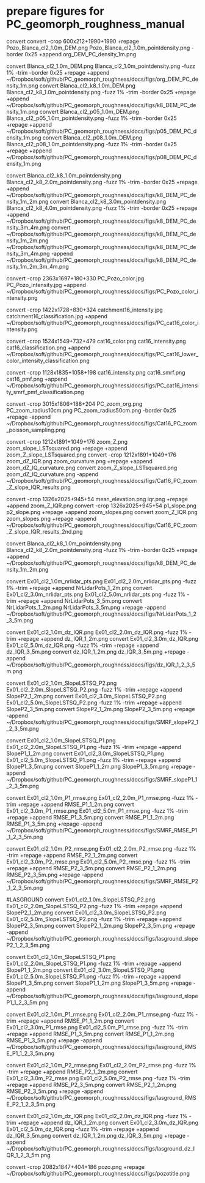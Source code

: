 # prepare figures for PC_geomorph_roughness_manual
convert
convert -crop 600x212+1990+1990 +repage Pozo_Blanca_cl2_1.0m_DEM.png Pozo_Blanca_cl2_1.0m_pointdensity.png -border 0x25 +append org_DEM_PC_density_1m.png

convert Blanca_cl2_1.0m_DEM.png Blanca_cl2_1.0m_pointdensity.png -fuzz 1% -trim -border 0x25 +repage +append ~/Dropbox/soft/github/PC_geomorph_roughness/docs/figs/org_DEM_PC_density_1m.png
convert Blanca_cl2_k8_1.0m_DEM.png Blanca_cl2_k8_1.0m_pointdensity.png -fuzz 1% -trim -border 0x25 +repage +append ~/Dropbox/soft/github/PC_geomorph_roughness/docs/figs/k8_DEM_PC_density_1m.png
convert Blanca_cl2_p05_1.0m_DEM.png Blanca_cl2_p05_1.0m_pointdensity.png -fuzz 1% -trim -border 0x25 +repage +append ~/Dropbox/soft/github/PC_geomorph_roughness/docs/figs/p05_DEM_PC_density_1m.png
convert Blanca_cl2_p08_1.0m_DEM.png Blanca_cl2_p08_1.0m_pointdensity.png -fuzz 1% -trim -border 0x25 +repage +append ~/Dropbox/soft/github/PC_geomorph_roughness/docs/figs/p08_DEM_PC_density_1m.png

convert Blanca_cl2_k8_1.0m_pointdensity.png Blanca_cl2_k8_2.0m_pointdensity.png -fuzz 1% -trim -border 0x25 +repage +append ~/Dropbox/soft/github/PC_geomorph_roughness/docs/figs/k8_DEM_PC_density_1m_2m.png
convert Blanca_cl2_k8_3.0m_pointdensity.png Blanca_cl2_k8_4.0m_pointdensity.png -fuzz 1% -trim -border 0x25 +repage +append ~/Dropbox/soft/github/PC_geomorph_roughness/docs/figs/k8_DEM_PC_density_3m_4m.png
convert ~/Dropbox/soft/github/PC_geomorph_roughness/docs/figs/k8_DEM_PC_density_1m_2m.png ~/Dropbox/soft/github/PC_geomorph_roughness/docs/figs/k8_DEM_PC_density_3m_4m.png -append ~/Dropbox/soft/github/PC_geomorph_roughness/docs/figs/k8_DEM_PC_density_1m_2m_3m_4m.png

convert -crop 2363x1697+180+330 PC_Pozo_color.jpg PC_Pozo_intensity.jpg +append ~/Dropbox/soft/github/PC_geomorph_roughness/docs/figs/PC_Pozo_color_intensity.png

convert -crop 1422x1728+830+324 catchment16_intensity.jpg catchment16_classification.jpg +append ~/Dropbox/soft/github/PC_geomorph_roughness/docs/figs/PC_cat16_color_intensity.png

convert -crop 1524x1549+732+479 cat16_color.png cat16_intensity.png cat16_classification.png +append ~/Dropbox/soft/github/PC_geomorph_roughness/docs/figs/PC_cat16_lower_color_intensity_classification.png

convert -crop 1128x1835+1058+198 cat16_intensity.png cat16_smrf.png cat16_pmf.png +append ~/Dropbox/soft/github/PC_geomorph_roughness/docs/figs/PC_cat16_intensity_smrf_pmf_classification.png

convert -crop 3015x1806+188+204 PC_zoom_org.png PC_zoom_radius10cm.png PC_zoom_radius50cm.png -border 0x25 +repage -append ~/Dropbox/soft/github/PC_geomorph_roughness/docs/figs/Cat16_PC_zoom_poisson_sampling.png

convert -crop 1212x1891+1049+176 zoom_Z.png zoom_slope_LSTsquared.png +repage +append zoom_Z_slope_LSTsquared.png
convert -crop 1212x1891+1049+176 zoom_dZ_IQR.png zoom_curvature.png +repage +append zoom_dZ_IQ_curvature.png
convert zoom_Z_slope_LSTsquared.png zoom_dZ_IQ_curvature.png -append ~/Dropbox/soft/github/PC_geomorph_roughness/docs/figs/Cat16_PC_zoom_Z_slope_IQR_results.png

convert -crop 1326x2025+945+54 mean_elevation.png iqr.png +repage +append zoom_Z_IQR.png
convert -crop 1326x2025+945+54 p1_slope.png p2_slope.png +repage +append zoom_slopes.png
convert zoom_Z_IQR.png zoom_slopes.png +repage -append ~/Dropbox/soft/github/PC_geomorph_roughness/docs/figs/Cat16_PC_zoom_Z_slope_IQR_results_2nd.png

convert Blanca_cl2_k8_1.0m_pointdensity.png Blanca_cl2_k8_2.0m_pointdensity.png -fuzz 1% -trim -border 0x25 +repage +append ~/Dropbox/soft/github/PC_geomorph_roughness/docs/figs/k8_DEM_PC_density_1m_2m.png

convert Ex01_cl2_1.0m_nrlidar_pts.png Ex01_cl2_2.0m_nrlidar_pts.png -fuzz 1% -trim +repage +append NrLidarPots_1_2m.png
convert Ex01_cl2_3.0m_nrlidar_pts.png Ex01_cl2_5.0m_nrlidar_pts.png -fuzz 1% -trim +repage +append NrLidarPots_3_5m.png
convert NrLidarPots_1_2m.png NrLidarPots_3_5m.png +repage -append ~/Dropbox/soft/github/PC_geomorph_roughness/docs/figs/NrLidarPots_1_2_3_5m.png

convert Ex01_cl2_1.0m_dz_IQR.png Ex01_cl2_2.0m_dz_IQR.png -fuzz 1% -trim +repage +append dz_IQR_1_2m.png
convert Ex01_cl2_3.0m_dz_IQR.png Ex01_cl2_5.0m_dz_IQR.png -fuzz 1% -trim +repage +append dz_IQR_3_5m.png
convert dz_IQR_1_2m.png dz_IQR_3_5m.png +repage -append ~/Dropbox/soft/github/PC_geomorph_roughness/docs/figs/dz_IQR_1_2_3_5m.png

convert Ex01_cl2_1.0m_SlopeLSTSQ_P2.png Ex01_cl2_2.0m_SlopeLSTSQ_P2.png -fuzz 1% -trim +repage +append SlopeP2_1_2m.png
convert Ex01_cl2_3.0m_SlopeLSTSQ_P2.png Ex01_cl2_5.0m_SlopeLSTSQ_P2.png -fuzz 1% -trim +repage +append SlopeP2_3_5m.png
convert SlopeP2_1_2m.png SlopeP2_3_5m.png +repage -append ~/Dropbox/soft/github/PC_geomorph_roughness/docs/figs/SMRF_slopeP2_1_2_3_5m.png

convert Ex01_cl2_1.0m_SlopeLSTSQ_P1.png Ex01_cl2_2.0m_SlopeLSTSQ_P1.png -fuzz 1% -trim +repage +append SlopeP1_1_2m.png
convert Ex01_cl2_3.0m_SlopeLSTSQ_P1.png Ex01_cl2_5.0m_SlopeLSTSQ_P1.png -fuzz 1% -trim +repage +append SlopeP1_3_5m.png
convert SlopeP1_1_2m.png SlopeP1_3_5m.png +repage -append ~/Dropbox/soft/github/PC_geomorph_roughness/docs/figs/SMRF_slopeP1_1_2_3_5m.png

convert Ex01_cl2_1.0m_P1_rmse.png Ex01_cl2_2.0m_P1_rmse.png -fuzz 1% -trim +repage +append RMSE_P1_1_2m.png
convert Ex01_cl2_3.0m_P1_rmse.png Ex01_cl2_5.0m_P1_rmse.png -fuzz 1% -trim +repage +append RMSE_P1_3_5m.png
convert RMSE_P1_1_2m.png RMSE_P1_3_5m.png +repage -append ~/Dropbox/soft/github/PC_geomorph_roughness/docs/figs/SMRF_RMSE_P1_1_2_3_5m.png

convert Ex01_cl2_1.0m_P2_rmse.png Ex01_cl2_2.0m_P2_rmse.png -fuzz 1% -trim +repage +append RMSE_P2_1_2m.png
convert Ex01_cl2_3.0m_P2_rmse.png Ex01_cl2_5.0m_P2_rmse.png -fuzz 1% -trim +repage +append RMSE_P2_3_5m.png
convert RMSE_P2_1_2m.png RMSE_P2_3_5m.png +repage -append ~/Dropbox/soft/github/PC_geomorph_roughness/docs/figs/SMRF_RMSE_P2_1_2_3_5m.png

#LASGROUND
convert Ex01_cl2_1.0m_SlopeLSTSQ_P2.png Ex01_cl2_2.0m_SlopeLSTSQ_P2.png -fuzz 1% -trim +repage +append SlopeP2_1_2m.png
convert Ex01_cl2_3.0m_SlopeLSTSQ_P2.png Ex01_cl2_5.0m_SlopeLSTSQ_P2.png -fuzz 1% -trim +repage +append SlopeP2_3_5m.png
convert SlopeP2_1_2m.png SlopeP2_3_5m.png +repage -append ~/Dropbox/soft/github/PC_geomorph_roughness/docs/figs/lasground_slopeP2_1_2_3_5m.png

convert Ex01_cl2_1.0m_SlopeLSTSQ_P1.png Ex01_cl2_2.0m_SlopeLSTSQ_P1.png -fuzz 1% -trim +repage +append SlopeP1_1_2m.png
convert Ex01_cl2_3.0m_SlopeLSTSQ_P1.png Ex01_cl2_5.0m_SlopeLSTSQ_P1.png -fuzz 1% -trim +repage +append SlopeP1_3_5m.png
convert SlopeP1_1_2m.png SlopeP1_3_5m.png +repage -append ~/Dropbox/soft/github/PC_geomorph_roughness/docs/figs/lasground_slopeP1_1_2_3_5m.png

convert Ex01_cl2_1.0m_P1_rmse.png Ex01_cl2_2.0m_P1_rmse.png -fuzz 1% -trim +repage +append RMSE_P1_1_2m.png
convert Ex01_cl2_3.0m_P1_rmse.png Ex01_cl2_5.0m_P1_rmse.png -fuzz 1% -trim +repage +append RMSE_P1_3_5m.png
convert RMSE_P1_1_2m.png RMSE_P1_3_5m.png +repage -append ~/Dropbox/soft/github/PC_geomorph_roughness/docs/figs/lasground_RMSE_P1_1_2_3_5m.png

convert Ex01_cl2_1.0m_P2_rmse.png Ex01_cl2_2.0m_P2_rmse.png -fuzz 1% -trim +repage +append RMSE_P2_1_2m.png
convert Ex01_cl2_3.0m_P2_rmse.png Ex01_cl2_5.0m_P2_rmse.png -fuzz 1% -trim +repage +append RMSE_P2_3_5m.png
convert RMSE_P2_1_2m.png RMSE_P2_3_5m.png +repage -append ~/Dropbox/soft/github/PC_geomorph_roughness/docs/figs/lasground_RMSE_P2_1_2_3_5m.png

convert Ex01_cl2_1.0m_dz_IQR.png Ex01_cl2_2.0m_dz_IQR.png -fuzz 1% -trim +repage +append dz_IQR_1_2m.png
convert Ex01_cl2_3.0m_dz_IQR.png Ex01_cl2_5.0m_dz_IQR.png -fuzz 1% -trim +repage +append dz_IQR_3_5m.png
convert dz_IQR_1_2m.png dz_IQR_3_5m.png +repage -append ~/Dropbox/soft/github/PC_geomorph_roughness/docs/figs/lasground_dz_IQR_1_2_3_5m.png


convert -crop 2082x1847+404+186 pozo.png +repage ~/Dropbox/soft/github/PC_geomorph_roughness/docs/figs/pozotitle.png
